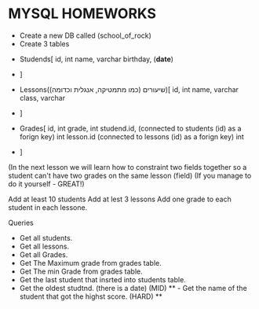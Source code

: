 # MYSQL HOMEWORKS
- Create a new DB called (school_of_rock)
- Create 3 tables 
  
* Studends[
    id, int
    name, varchar
    birthday, (**date**)
* ]
  
* Lessons(שיעורים (כמו מתמטיקה, אנגלית וכדומה))[
    id, int
    name, varchar
    class, varchar
* ]
  
* Grades[
    id, int
    grade, int
    studend.id, (connected to students (id) as a forign key) int
    lesson.id (connected to lessons (id) as a forign key) int
* ]

(In the next lesson we will learn how to constraint two fields together so a student can't have two grades on the same lesson (field) (If you manage to do it yourself - GREAT!)

Add at least 10 students 
Add at lest 3 lessons
Add one grade to each student in each lessone.

Queries 
 - Get all students.
 - Get all lessons.
 - Get all Grades.
 - Get The Maximum grade from grades table.
 - Get The min Grade from grades table.
 - Get the last student that insrted into students table.
 - Get the oldest studtnd. (there is a date) (MID)
** - Get the name of the student that got the highst score. (HARD) **
